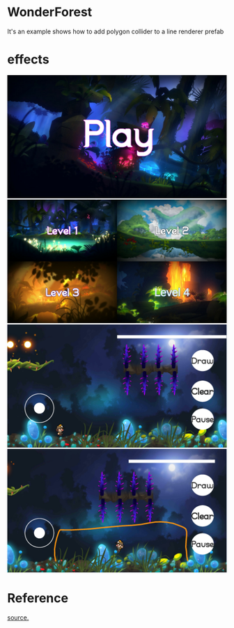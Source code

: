# WonderForest

It's an example shows how to add polygon collider to a line renderer prefab

# effects

![](demo1.jpg)
![](demo2.jpg)
![](demo3.jpg)
![](demo4.jpg)

# Reference

[source.](https://v.qq.com/x/page/b0524259tvx.html)
